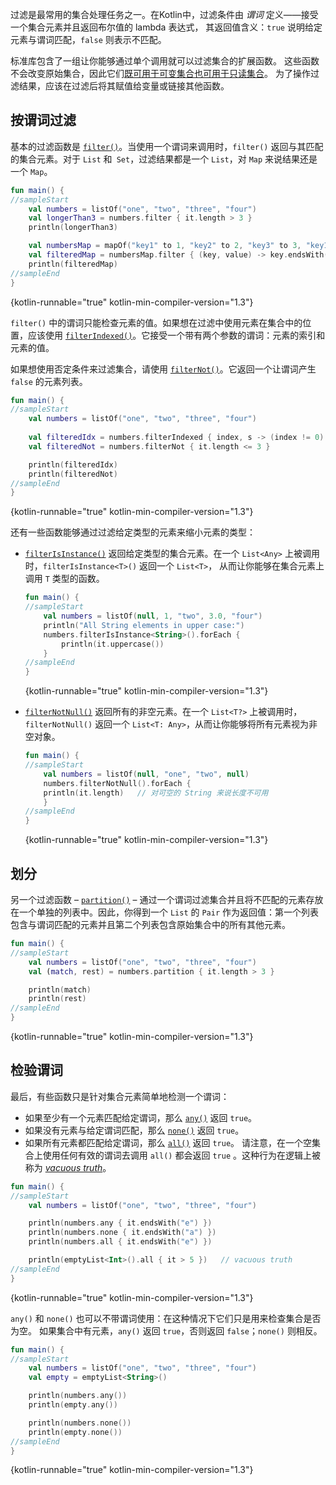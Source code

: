 [//]: # (title: 过滤集合)

过滤是最常用的集合处理任务之一。<!--
-->在Kotlin中，过滤条件由 _谓词_ 定义——接受一个集合元素并且返回布尔值的 lambda 表达式，
其返回值含义：`true` 说明给定元素与谓词匹配，`false` 则表示不匹配。

标准库包含了一组让你能够通过单个调用就可以过滤集合的扩展函数。
这些函数不会改变原始集合，因此它们[既可用于可变集合也可用于只读集合](collections-overview.md#集合类型)。
为了操作过滤结果，应该在过滤后将其赋值给变量或链接其他函数。

## 按谓词过滤

基本的过滤函数是 [`filter()`](https://kotlinlang.org/api/latest/jvm/stdlib/kotlin.collections/filter.html)。<!--
-->当使用一个谓词来调用时，`filter()` 返回与其匹配的集合元素。<!--
-->对于 `List` 和` Set`，过滤结果都是一个 `List`，对 `Map` 来说结果还是一个 `Map`。

```kotlin
fun main() {
//sampleStart
    val numbers = listOf("one", "two", "three", "four")  
    val longerThan3 = numbers.filter { it.length > 3 }
    println(longerThan3)

    val numbersMap = mapOf("key1" to 1, "key2" to 2, "key3" to 3, "key11" to 11)
    val filteredMap = numbersMap.filter { (key, value) -> key.endsWith("1") && value > 10}
    println(filteredMap)
//sampleEnd
}
```
{kotlin-runnable="true" kotlin-min-compiler-version="1.3"}

`filter()` 中的谓词只能检查元素的值。<!--
-->如果想在过滤中使用元素在集合中的位置，应该使用 [`filterIndexed()`](https://kotlinlang.org/api/latest/jvm/stdlib/kotlin.collections/filter-indexed.html)。<!--
-->它接受一个带有两个参数的谓词：元素的索引和元素的值。

如果想使用否定条件来过滤集合，请使用 [`filterNot()`](https://kotlinlang.org/api/latest/jvm/stdlib/kotlin.collections/filter-not.html)。<!--
-->它返回一个让谓词产生 `false` 的元素列表。

```kotlin
fun main() {
//sampleStart
    val numbers = listOf("one", "two", "three", "four")
    
    val filteredIdx = numbers.filterIndexed { index, s -> (index != 0) && (s.length < 5)  }
    val filteredNot = numbers.filterNot { it.length <= 3 }

    println(filteredIdx)
    println(filteredNot)
//sampleEnd
}
```
{kotlin-runnable="true" kotlin-min-compiler-version="1.3"}

还有一些函数能够通过过滤给定类型的元素来缩小元素的类型：

* [`filterIsInstance()`](https://kotlinlang.org/api/latest/jvm/stdlib/kotlin.collections/filter-is-instance.html)
  返回给定类型的集合元素。在一个 `List<Any>` 上被调用时，`filterIsInstance<T>()` 返回一个 `List<T>`，
  从而让你能够在集合元素上调用 `T` 类型的函数。

    ```kotlin
    fun main() {
    //sampleStart
        val numbers = listOf(null, 1, "two", 3.0, "four")
        println("All String elements in upper case:")
        numbers.filterIsInstance<String>().forEach {
            println(it.uppercase())
        }
    //sampleEnd
    }
    ```
    {kotlin-runnable="true" kotlin-min-compiler-version="1.3"}

* [`filterNotNull()`](https://kotlinlang.org/api/latest/jvm/stdlib/kotlin.collections/filter-not-null.html)
  返回所有的非空元素。在一个 `List<T?>` 上被调用时，`filterNotNull()` 返回一个 `List<T: Any>`，从而让你能够将所有元素视为<!--
  -->非空对象。

    ```kotlin
    fun main() {
    //sampleStart
        val numbers = listOf(null, "one", "two", null)
        numbers.filterNotNull().forEach {
        println(it.length)   // 对可空的 String 来说长度不可用
        }
    //sampleEnd
    }
    ```
    {kotlin-runnable="true" kotlin-min-compiler-version="1.3"}

## 划分

另一个过滤函数 – [`partition()`](https://kotlinlang.org/api/latest/jvm/stdlib/kotlin.collections/partition.html)
– 通过一个谓词过滤集合并且将不匹配的元素存放在一个单独的列表中。<!--
-->因此，你得到一个 `List` 的 `Pair` 作为返回值：第一个列表包含与谓词匹配的元素并且<!--
-->第二个列表包含原始集合中的所有其他元素。

```kotlin
fun main() {
//sampleStart
    val numbers = listOf("one", "two", "three", "four")
    val (match, rest) = numbers.partition { it.length > 3 }

    println(match)
    println(rest)
//sampleEnd
}
```
{kotlin-runnable="true" kotlin-min-compiler-version="1.3"}

## 检验谓词

最后，有些函数只是针对集合元素简单地检测一个谓词：

* 如果至少有一个元素匹配给定谓词，那么 [`any()`](https://kotlinlang.org/api/latest/jvm/stdlib/kotlin.collections/any.html) 返回 `true`。
* 如果没有元素与给定谓词匹配，那么 [`none()`](https://kotlinlang.org/api/latest/jvm/stdlib/kotlin.collections/none.html) 返回 `true`。
* 如果所有元素都匹配给定谓词，那么 [`all()`](https://kotlinlang.org/api/latest/jvm/stdlib/kotlin.collections/all.html) 返回 `true`。
  请注意，在一个空集合上使用任何有效的谓词去调用 `all()` 都会返回 `true` 。这种行为在逻辑上被称为 *[vacuous truth](https://en.wikipedia.org/wiki/Vacuous_truth)*。

```kotlin
fun main() {
//sampleStart
    val numbers = listOf("one", "two", "three", "four")

    println(numbers.any { it.endsWith("e") })
    println(numbers.none { it.endsWith("a") })
    println(numbers.all { it.endsWith("e") })

    println(emptyList<Int>().all { it > 5 })   // vacuous truth
//sampleEnd
}
```
{kotlin-runnable="true" kotlin-min-compiler-version="1.3"}

`any()` 和 `none()` 也可以不带谓词使用：在这种情况下它们只是用来检查集合是否为空。
如果集合中有元素，`any()` 返回 `true`，否则返回 `false`；`none()` 则相反。

```kotlin
fun main() {
//sampleStart
    val numbers = listOf("one", "two", "three", "four")
    val empty = emptyList<String>()

    println(numbers.any())
    println(empty.any())

    println(numbers.none())
    println(empty.none())
//sampleEnd
}
```
{kotlin-runnable="true" kotlin-min-compiler-version="1.3"}
